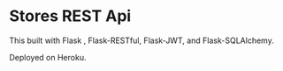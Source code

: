 # Stores REST Api

This built with Flask , Flask-RESTful, Flask-JWT, and Flask-SQLAlchemy.

Deployed on Heroku.